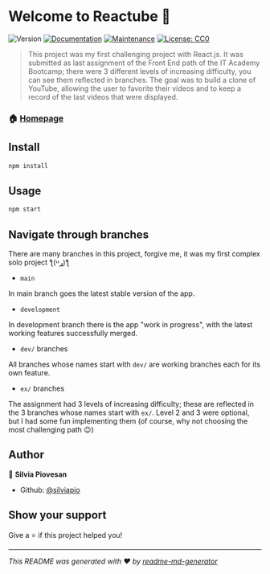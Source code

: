 # Welcome to Reactube 👋

![Version](https://img.shields.io/badge/version-1.1.0-blue.svg?cacheSeconds=2592000)
[![Documentation](https://img.shields.io/badge/documentation-yes-brightgreen.svg)](https://github.com/silviapio/r9-reactube#readme)
[![Maintenance](https://img.shields.io/badge/Maintained%3F-yes-green.svg)](https://github.com/silviapio/r9-reactube/graphs/commit-activity)
[![License: CC0](https://img.shields.io/github/license/silviapio/Reactube)](#)

> This project was my first challenging project with React.js.
> It was submitted as last assignment of the Front End path of the IT Academy Bootcamp; there were 3 different levels of increasing difficulty, you can see them reflected in branches.
> The goal was to build a clone of YouTube, allowing the user to favorite their videos and to keep a record of the last videos that were displayed.

### 🏠 [Homepage](https://reactube-silvia.herokuapp.com/)

## Install

```sh
npm install
```

## Usage

```sh
npm start
```

## Navigate through branches

There are many branches in this project, forgive me, it was my first complex solo project ƪ(ړײ)ƪ​​

- `main`

In main branch goes the latest stable version of the app.

- `development`

In development branch there is the app "work in progress", with the latest working features successfully merged.

- `dev/` branches

All branches whose names start with `dev/` are working branches each for its own feature.

- `ex/` branches

The assignment had 3 levels of increasing difficulty; these are reflected in the 3 branches whose names start with `ex/`. Level 2 and 3 were optional, but I had some fun implementing them (of course, why not choosing the most challenging path 😉)

## Author

👤 **Silvia Piovesan**

- Github: [@silviapio](https://github.com/silviapio)

## Show your support

Give a ⭐️ if this project helped you!

---

_This README was generated with ❤️ by [readme-md-generator](https://github.com/kefranabg/readme-md-generator)_
